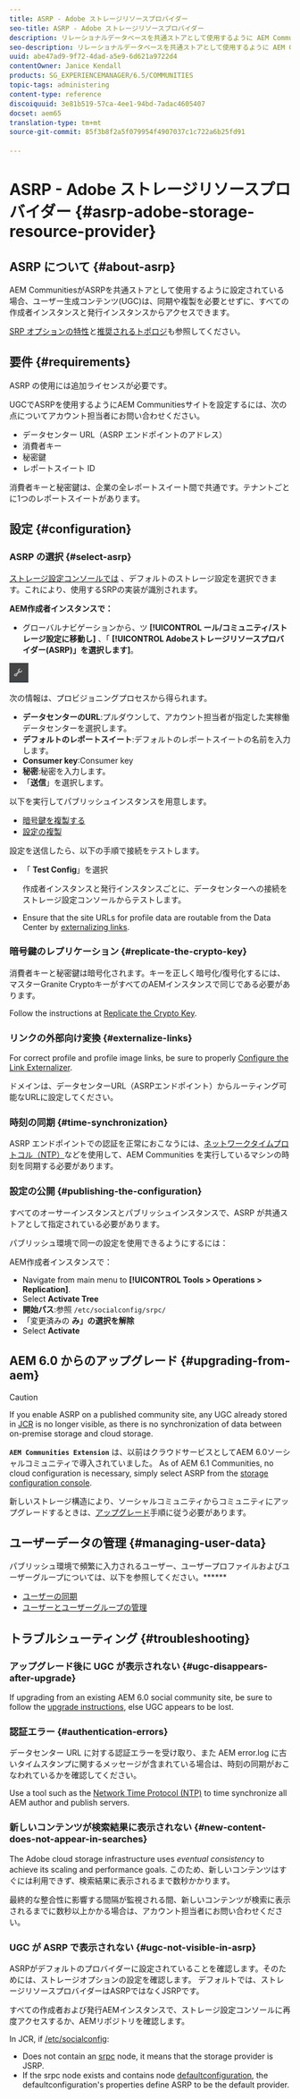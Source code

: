 ```yaml
---
title: ASRP - Adobe ストレージリソースプロバイダー
seo-title: ASRP - Adobe ストレージリソースプロバイダー
description: リレーショナルデータベースを共通ストアとして使用するように AEM Communities を設定する
seo-description: リレーショナルデータベースを共通ストアとして使用するように AEM Communities を設定する
uuid: abe47ad9-9f72-4dad-a5e9-6d621a9722d4
contentOwner: Janice Kendall
products: SG_EXPERIENCEMANAGER/6.5/COMMUNITIES
topic-tags: administering
content-type: reference
discoiquuid: 3e81b519-57ca-4ee1-94bd-7adac4605407
docset: aem65
translation-type: tm+mt
source-git-commit: 85f3b8f2a5f079954f4907037c1c722a6b25fd91

---
```



# ASRP - Adobe ストレージリソースプロバイダー {#asrp-adobe-storage-resource-provider}

## ASRP について {#about-asrp}

AEM CommunitiesがASRPを共通ストアとして使用するように設定されている場合、ユーザー生成コンテンツ(UGC)は、同期や複製を必要とせずに、すべての作成者インスタンスと発行インスタンスからアクセスできます。

[SRP オプションの特性](/help/communities/working-with-srp.md#characteristics-of-srp-options)と[推奨されるトポロジ](/help/communities/topologies.md)も参照してください。

## 要件 {#requirements}

ASRP の使用には追加ライセンスが必要です。

UGCでASRPを使用するようにAEM Communitiesサイトを設定するには、次の点についてアカウント担当者にお問い合わせください。

* データセンター URL（ASRP エンドポイントのアドレス）
* 消費者キー
* 秘密鍵
* レポートスイート ID

消費者キーと秘密鍵は、企業の全レポートスイート間で共通です。テナントごとに1つのレポートスイートがあります。

## 設定 {#configuration}

### ASRP の選択 {#select-asrp}

[ストレージ設定コンソールでは](/help/communities/srp-config.md) 、デフォルトのストレージ設定を選択できます。これにより、使用するSRPの実装が識別されます。

**AEM作成者インスタンスで：**

* グローバルナビゲーションから、ツ **[!UICONTROL ール/コミュニティ/ストレージ設定に移動し]** 、「 **[!UICONTROL Adobeストレージリソースプロバイダー(ASRP)」を選択します]**。

![chlimage_1-30](assets/chlimage_1-30.png)

次の情報は、プロビジョニングプロセスから得られます。

* **データセンターのURL**:プルダウンして、アカウント担当者が指定した実稼働データセンターを選択します。
* **デフォルトのレポートスイート**:デフォルトのレポートスイートの名前を入力します。
* **Consumer key**:Consumer key
* **秘密**:秘密を入力します。
* 「**送信**」を選択します。

以下を実行してパブリッシュインスタンスを用意します。

* [暗号鍵を複製する](#replicate-the-crypto-key)
* [設定の複製](#publishing-the-configuration)

設定を送信したら、以下の手順で接続をテストします。

* 「 **Test Config**」を選択

   作成者インスタンスと発行インスタンスごとに、データセンターへの接続をストレージ設定コンソールからテストします。

* Ensure that the site URLs for profile data are routable from the Data Center by [externalizing links](#externalize-links).

### 暗号鍵のレプリケーション {#replicate-the-crypto-key}

消費者キーと秘密鍵は暗号化されます。キーを正しく暗号化/復号化するには、マスターGranite CryptoキーがすべてのAEMインスタンスで同じである必要があります。

Follow the instructions at [Replicate the Crypto Key](/help/communities/deploy-communities.md#replicate-the-crypto-key).

### リンクの外部向け変換 {#externalize-links}

For correct profile and profile image links, be sure to properly [Configure the Link Externalizer](/help/sites-developing/externalizer.md).

ドメインは、データセンターURL（ASRPエンドポイント）からルーティング可能なURLに設定してください。

### 時刻の同期 {#time-synchronization}

ASRP エンドポイントでの認証を正常におこなうには、[ネットワークタイムプロトコル（NTP）](https://www.ntp.org/)などを使用して、AEM Communities を実行しているマシンの時刻を同期する必要があります。

### 設定の公開 {#publishing-the-configuration}

すべてのオーサーインスタンスとパブリッシュインスタンスで、ASRP が共通ストアとして指定されている必要があります。

パブリッシュ環境で同一の設定を使用できるようにするには：

AEM作成者インスタンスで：

* Navigate from main menu to **[!UICONTROL Tools > Operations > Replication]**.
* Select **Activate Tree**
* **開始パス**:参照 `/etc/socialconfig/srpc/`
* 「変更済みの **み」の選択を解除**
* Select **Activate**

## AEM 6.0 からのアップグレード {#upgrading-from-aem}

>[!CAUTION]
>
>If you enable ASRP on a published community site, any UGC already stored in [JCR](/help/communities/jsrp.md) is no longer visible, as there is no synchronization of data between on-premise storage and cloud storage.

**`AEM Communities Extension`** は、以前はクラウドサービスとしてAEM 6.0ソーシャルコミュニティで導入されていました。 As of AEM 6.1 Communities, no cloud configuration is necessary, simply select ASRP from the [storage configuration console](/help/communities/srp-config.md).

新しいストレージ構造により、ソーシャルコミュニティからコミュニティにアップグレードするときは、[アップグレード](/help/communities/upgrade.md#adobe-cloud-storage)手順に従う必要があります。

## ユーザーデータの管理 {#managing-user-data}

パブリッシュ環境で頻繁に入力されるユーザー、ユーザープロファイルおよびユーザーグループについては、以下を参照してください。******

* [ユーザーの同期](/help/communities/sync.md)
* [ユーザーとユーザーグループの管理](/help/communities/users.md)

## トラブルシューティング {#troubleshooting}

### アップグレード後に UGC が表示されない {#ugc-disappears-after-upgrade}

If upgrading from an existing AEM 6.0 social community site, be sure to follow the [upgrade instructions](/help/communities/upgrade.md#adobe-cloud-storage), else UGC appears to be lost.

### 認証エラー {#authentication-errors}

データセンター URL に対する認証エラーを受け取り、また AEM error.log に古いタイムスタンプに関するメッセージが含まれている場合は、時刻の同期がおこなわれているかを確認してください。

Use a tool such as the [Network Time Protocol (NTP)](https://www.ntp.org/) to time synchronize all AEM author and publish servers.

### 新しいコンテンツが検索結果に表示されない {#new-content-does-not-appear-in-searches}

The Adobe cloud storage infrastructure uses *eventual consistency* to achieve its scaling and performance goals. このため、新しいコンテンツはすぐには利用できず、検索結果に表示されるまで数秒かかります。

最終的な整合性に影響する間隔が監視される間、新しいコンテンツが検索に表示されるまでに数秒以上かかる場合は、アカウント担当者にお問い合わせください。

### UGC が ASRP で表示されない {#ugc-not-visible-in-asrp}

ASRPがデフォルトのプロバイダーに設定されていることを確認します。そのためには、ストレージオプションの設定を確認します。 デフォルトでは、ストレージリソースプロバイダーはASRPではなくJSRPです。

すべての作成者および発行AEMインスタンスで、ストレージ設定コンソールに再度アクセスするか、AEMリポジトリを確認します。

In JCR, if [/etc/socialconfig](https://localhost:4502/crx/de/index.jsp#/etc/socialconfig/):

* Does not contain an [srpc](https://localhost:4502/crx/de/index.jsp#/etc/socialconfig/srpc) node, it means that the storage provider is JSRP.
* If the srpc node exists and contains node [defaultconfiguration](https://localhost:4502/crx/de/index.jsp#/etc/socialconfig/srpc/defaultconfiguration), the defaultconfiguration&#39;s properties define ASRP to be the default provider.

